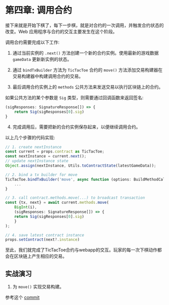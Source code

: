 # 第四章: 调用合约


接下来就是开始下棋了，每下一步棋，就是对合约的一次调用，并触发合约状态的改变。Web 应用程序与合约的交互主要发生在这个阶段。

调用合约需要完成以下工作:

1. 通过当前实例的 `.next()` 方法创建一个新的合约实例。使用最新的游戏数据 `gameData` 更新新实例的状态。


2. 通过 `bindTxBuilder` 方法为 `TicTacToe` 合约的 `move()` 方法添加交易构建器在交易构建器中构建调用合约的交易。


3. 最后调用合约实例上的 `methods` 公共方法来发送交易以执行区块链上的合约。

如果公共方法的某个参数是 `Sig` 类型，则需要通过回调函数来返回签名:

```ts
(sigResponses: SignatureResponse[]) => {
    return Sig(sigResponses[0].sig)
}
```

4. 完成调用后，需要把新的合约实例保存起来，以便继续调用合约。

以上几个步骤的代码实现:

```ts
// 1. create nextInstance
const current = props.contract as TicTacToe;
const nextInstance = current.next();
// update nextInstance state
Object.assign(nextInstance, Utils.toContractState(latestGameData));

// 2. bind a tx builder for move
TicTacToe.bindTxBuilder('move', async function (options: BuildMethodCallTxOptions<SmartContract>, n: bigint, sig: Sig): Promise<BuildMethodCallTxResult<SmartContract>> {
    ...
}

// 3. call contract.methods.move(...) to broadcast transaction
const {tx, next} = await current.methods.move(
    BigInt(i),
    (sigResponses: SignatureResponse[]) => {
    return Sig(sigResponses[0].sig)
    }
);

// 4. save latest contract instance
props.setContract(next?.instance)
```

至此，我们就完成了TicTacToe合约与webapp的交互。玩家的每一次下棋动作都会在区块链上产生相应的交易。

## 实战演习

1. 为 `move()` 实现交易构建。


参考这个 [commit](https://github.com/sCrypt-Inc/tic-tac-toe/commit/62c6f880d240b59d80593ad162a2e32e94483bef)

